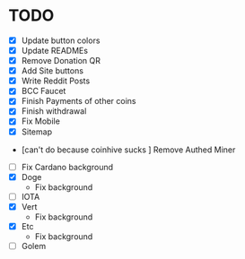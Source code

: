 # TODO
- [X] Update button colors
- [X] Update READMEs
- [X] Remove Donation QR
- [X] Add Site buttons
- [X] Write Reddit Posts
- [X] BCC Faucet
- [X] Finish Payments of other coins
- [X] Finish withdrawal
- [X] Fix Mobile
- [X] Sitemap
- [can't do because coinhive sucks ] Remove Authed Miner
- [ ] Fix Cardano background
- [X] Doge
    - Fix background
- [ ] IOTA
- [X] Vert
    - Fix background
- [X] Etc
    - Fix background
- [ ] Golem

